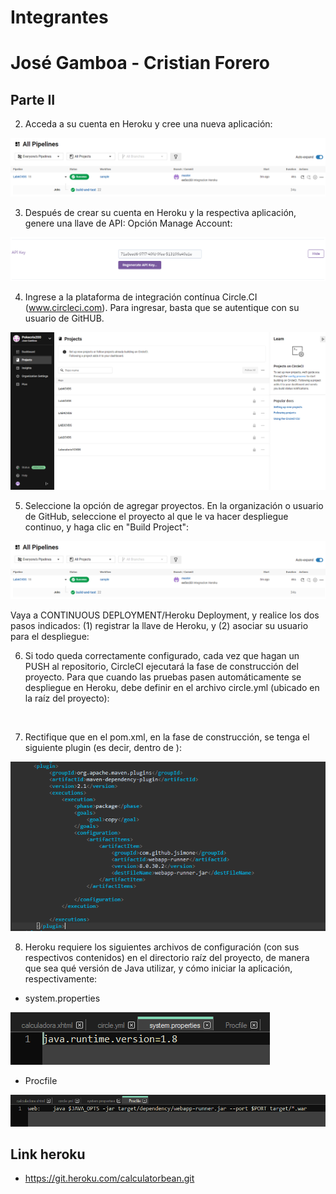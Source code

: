 # Integrantes

# José Gamboa - Cristian Forero

## Parte II

2. Acceda a su cuenta en Heroku y cree una nueva aplicación:

![](https://github.com/Pokecris200/Lab6CVDS/blob/master/Recursos/Build%20Project%20Circleci.png)

3. Después de crear su cuenta en Heroku y la respectiva aplicación, genere una llave de API: Opción Manage Account:

![](https://github.com/Pokecris200/Lab6CVDS/blob/master/Recursos/API%20Key.png)

4. Ingrese a la plataforma de integración contínua Circle.CI (www.circleci.com). Para ingresar, basta que se autentique con su usuario de GitHUB.

![](https://github.com/Pokecris200/Lab6CVDS/blob/master/Recursos/Circle%20CI.png)

5. Seleccione la opción de agregar proyectos. En la organización o usuario de GitHub, seleccione el proyecto al que le va hacer despliegue continuo, y haga clic en "Build Project":

![](https://github.com/Pokecris200/Lab6CVDS/blob/master/Recursos/Build%20Project%20Circleci.png)

Vaya a CONTINUOUS DEPLOYMENT/Heroku Deployment, y realice los dos pasos indicados: (1) registrar la llave de Heroku, y (2) asociar su usuario para el despliegue:

6. Si todo queda correctamente configurado, cada vez que hagan un PUSH al repositorio, CircleCI ejecutará la fase de construcción del proyecto. Para que cuando las pruebas pasen automáticamente se despliegue en Heroku, debe definir en el archivo circle.yml (ubicado en la raíz del proyecto):

![]()

7. Rectifique que en el pom.xml, en la fase de construcción, se tenga el siguiente plugin (es decir, dentro de <build><plugins>):

![](https://github.com/Pokecris200/Lab6CVDS/blob/master/Recursos/Pluggin%20runner.png)

8. Heroku requiere los siguientes archivos de configuración (con sus respectivos contenidos) en el directorio raíz del proyecto, de manera que sea qué versión de Java utilizar, y cómo iniciar la aplicación, respectivamente:

+ system.properties

![](https://github.com/Pokecris200/Lab6CVDS/blob/master/Recursos/System%20properties.png)

+ Procfile

![](https://github.com/Pokecris200/Lab6CVDS/blob/master/Recursos/Procfile.png)

## Link heroku

+ <https://git.heroku.com/calculatorbean.git>
